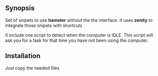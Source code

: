 ## Synopsis

Set of snipets to use **hamster** without the the interface.
It uses **zenity** to integrate those snipets with shortcuts

It include one script to detect when the computer is IDLE.
This script will ask you for a task for that time you have not been using the computer.


## Installation

Just copy the needed files

